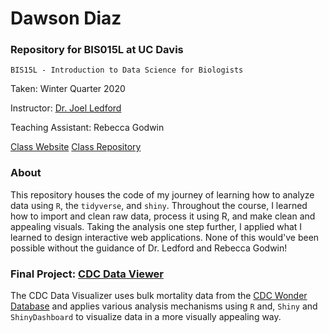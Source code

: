 # Dawson Diaz


### Repository for BIS015L at UC Davis

`BIS15L - Introduction to Data Science for Biologists`

Taken: Winter Quarter 2020

Instructor: [Dr. Joel Ledford](https://github.com/jmledford3115)

Teaching Assistant: Rebecca Godwin

[Class Website](https://jmledford3115.github.io/datascibiol/)
[Class Repository](https://github.com/jmledford3115/BIS15-W20-DataScienceBiologists)

### About

This repository houses the code of my journey of learning how to analyze data using `R`, the `tidyverse`, and `shiny`. Throughout the course, I learned how to import and clean raw data, process it using R, and make clean and appealing visuals. Taking the analysis one step further, I applied what I learned to design interactive web applications. None of this would've been possible without the guidance of Dr. Ledford and Rebecca Godwin! 


### Final Project: [CDC Data Viewer](https://github.com/Reaveres/BIS15W2020-CDC-Data-Visualizer)
The CDC Data Visualizer uses bulk mortality data from the [CDC Wonder Database](https://wonder.cdc.gov/) and applies various analysis mechanisms using `R` and, `Shiny` and `ShinyDashboard` to visualize data in a more visually appealing way.
